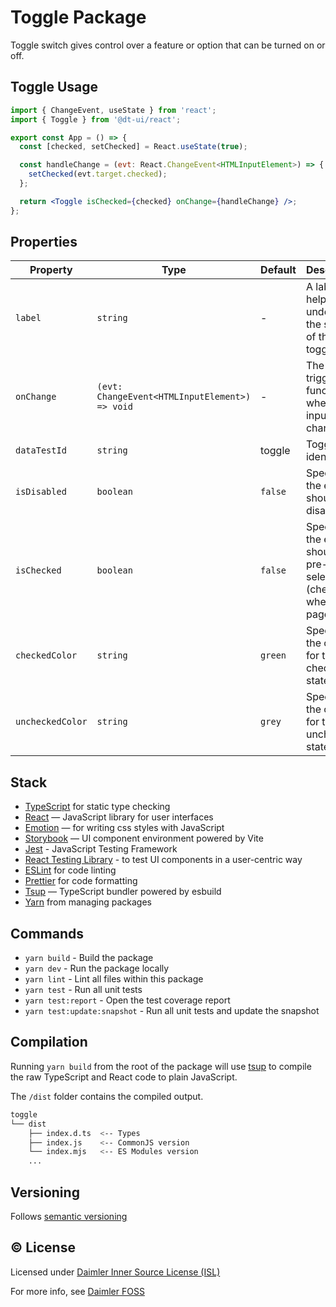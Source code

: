 # Toggle Package

Toggle switch gives control over a feature or option that can be turned on or off. 

## Toggle Usage

```jsx
import { ChangeEvent, useState } from 'react';
import { Toggle } from '@dt-ui/react';

export const App = () => {
  const [checked, setChecked] = React.useState(true);

  const handleChange = (evt: React.ChangeEvent<HTMLInputElement>) => {
    setChecked(evt.target.checked);
  };

  return <Toggle isChecked={checked} onChange={handleChange} />;
};
```

## Properties

| Property         | Type                                           | Default | Description                                                                   |
| ---------------- | ---------------------------------------------- | ------- | ----------------------------------------------------------------------------- |
| `label`          | `string`                                       | -       | A label to help users understand the scope of the toggle.                     |
| `onChange`       | `(evt: ChangeEvent<HTMLInputElement>) => void` | -       | The triggered function when the input change.                                 |
| `dataTestId`     | `string`                                       | toggle  | Toggle test identifier                                                        |
| `isDisabled`     | `boolean`                                      | `false` | Specifies if the element should be disabled.                                  |
| `isChecked`      | `boolean`                                      | `false` | Specifies if the element should be pre-selected (checked) when the page loads |
| `checkedColor`   | `string`                                       | `green` | Specifies the color for the checked state                                     |
| `uncheckedColor` | `string`                                       | `grey`  | Specifies the color for the unchecked state   

## Stack

- [TypeScript](https://www.typescriptlang.org/) for static type checking
- [React](https://reactjs.org/) — JavaScript library for user interfaces
- [Emotion](https://emotion.sh/docs/introduction) — for writing css styles with JavaScript
- [Storybook](https://storybook.js.org/) — UI component environment powered by Vite
- [Jest](https://jestjs.io/) - JavaScript Testing Framework
- [React Testing Library](https://testing-library.com/) - to test UI components in a user-centric way
- [ESLint](https://eslint.org/) for code linting
- [Prettier](https://prettier.io) for code formatting
- [Tsup](https://github.com/egoist/tsup) — TypeScript bundler powered by esbuild
- [Yarn](https://yarnpkg.com/) from managing packages

## Commands

- `yarn build` - Build the package
- `yarn dev` - Run the package locally
- `yarn lint` - Lint all files within this package
- `yarn test` - Run all unit tests
- `yarn test:report` - Open the test coverage report
- `yarn test:update:snapshot` - Run all unit tests and update the snapshot

## Compilation

Running `yarn build` from the root of the package will use [tsup](https://tsup.egoist.dev/) to compile the raw TypeScript and React code to plain JavaScript.

The `/dist` folder contains the compiled output.

```bash
toggle
└── dist
    ├── index.d.ts  <-- Types
    ├── index.js    <-- CommonJS version
    └── index.mjs   <-- ES Modules version
    ...
```

## Versioning

Follows [semantic versioning](https://semver.org/)

## &copy; License

Licensed under [Daimler Inner Source License (ISL)](LICENSE.md)

For more info, see [Daimler FOSS](https://git.t3.daimlertruck.com/tbf/daimler-inner-source-license)
